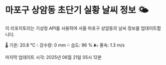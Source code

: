 
# 마포구 상암동 초단기 실황 날씨 정보 🌤️

이 리포지토리는 기상청 API를 사용하여 서울 마포구 상암동의 날씨 정보를 업데이트합니다. 

🌡️ 기온: 20.8 ℃
💧 강수량: 0 mm
💦 습도: 96 %
🌬️ 풍속: 1.3 m/s

마지막 업데이트 시각: 2025년 06월 21일 05시 12분    
